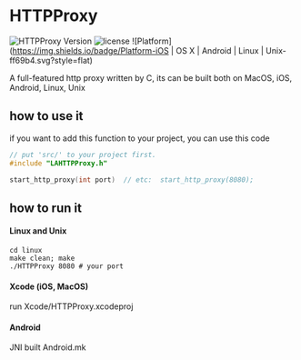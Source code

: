 # HTTPProxy
![HTTPProxy Version](https://img.shields.io/badge/version-1.0-blue.svg?style=flat)
![license](https://img.shields.io/badge/license-MIT-brightgreen.svg?style=flat)
![Platform](https://img.shields.io/badge/Platform-iOS | OS X | Android | Linux | Unix-ff69b4.svg?style=flat)


A full-featured http proxy written by C, its can be built both on MacOS, iOS, Android, Linux, Unix

## how to use it

if you want to add this function to your project,  you can use this code

```c
// put 'src/' to your project first.
#include "LAHTTPProxy.h"

start_http_proxy(int port)  // etc:  start_http_proxy(8080);
```

## how to run it

#### Linux and Unix

```
cd linux
make clean; make
./HTTPProxy 8080 # your port

```

#### Xcode (iOS, MacOS)

run Xcode/HTTPProxy.xcodeproj

#### Android

JNI built Android.mk
